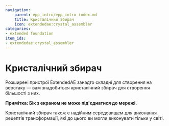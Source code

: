 ```yaml
---
navigation:
    parent: epp_intro/epp_intro-index.md
    title: Кристалічний збирач
    icon: extendedae:crystal_assembler
categories:
- extended foundation
item_ids:
- extendedae:crystal_assembler
---
```


# Кристалічний збирач

<Row>
<BlockImage id="extendedae:crystal_assembler" scale="8"></BlockImage>
</Row>

Розширені пристрої ExtendedAE занадто складні для створення на верстаку — вам знадобиться кристалічний збирач для створення більшості з них.

**Примітка: Бік з екраном не може під'єднатися до мережі.**

Кристалічний збирач також є надійним середовищем для виконання рецептів трансформації, які до цього ви могли виконувати тільки у світі.